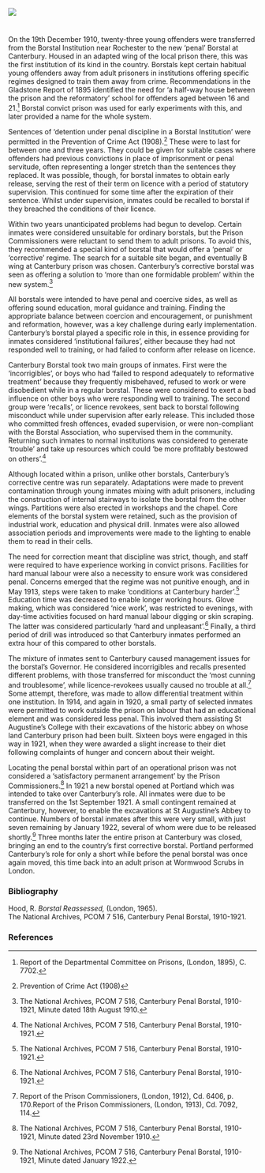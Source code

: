<a href="https://juncture-digital.org"><img src="https://juncture-digital.org/images/ve-button.png"></a>
<param ve-config title="Canterbury Corrective Borstal" author="Dr Maryse Tennant" layout="vtl" 
banner="/images/banners/19c.jpg">

<param ve-entity eid="Q1003196" aliases="Sheerness">
<param ve-entity eid="Q4946691" aliases="Borstal">
<param ve-entity eid="Q507517" aliases="Rochester">

#

On the 19th December 1910, twenty-three young offenders were transferred from the Borstal Institution near Rochester to the new ‘penal’ Borstal at Canterbury. Housed in an adapted wing of the local prison there, this was the first institution of its kind in the country. Borstals kept certain habitual young offenders away from adult prisoners in institutions offering specific regimes designed to train them away from crime. Recommendations in the Gladstone Report of 1895 identified the need for ‘a half-way house between the prison and the reformatory’ school for offenders aged between 16 and 21.[^ref1]  Borstal convict prison was used for early experiments with this, and later provided a name for the whole system.  
                                                                                                
Sentences of ‘detention under penal discipline in a Borstal Institution’ were permitted in the Prevention of Crime Act (1908).[^ref2]  These were to last for between one and three years. They could be given for suitable cases where offenders had previous convictions in place of imprisonment or penal servitude, often representing a longer stretch than the sentences they replaced. It was possible, though, for borstal inmates to obtain early release, serving the rest of their term on licence with a period of statutory supervision. This continued for some time after the expiration of their sentence. Whilst under supervision, inmates could be recalled to borstal if they breached the conditions of their licence.

Within two years unanticipated problems had begun to develop. Certain inmates were considered unsuitable for ordinary borstals, but the Prison Commissioners were reluctant to send them to adult prisons. To avoid this, they recommended a special kind of borstal that would offer a ‘penal’ or ‘corrective’ regime.  The search for a suitable site began, and eventually B wing at Canterbury prison was chosen. Canterbury’s corrective borstal was seen as offering a solution to ‘more than one formidable problem’ within the new system.[^ref3]  
<param ve-image url="https://stor.artstor.org/stor/4db4ad8c-0688-43f9-aa73-bcf493f4b208" label="B Wing, Canterbury Prison, Site of the Borstal" attribution="Maryse Tennant">

All borstals were intended to have penal and coercive sides, as well as offering sound education, moral guidance and training.  Finding the appropriate balance between coercion and encouragement, or punishment and reformation, however, was a key challenge during early implementation. Canterbury’s borstal played a specific role in this, in essence providing for inmates considered ‘institutional failures’, either because they had not responded well to training, or had failed to conform after release on licence. 
<param ve-image url="https://stor.artstor.org/stor/90484ba5-fe87-455b-9a2f-375e87aeefd5" label="Stop re-offending" attribution="Michelle Crowther">

Canterbury Borstal took two main groups of inmates. First were the ‘incorrigibles’, or boys who had ‘failed to respond adequately to reformative treatment’ because they frequently misbehaved, refused to work or were disobedient while in a regular borstal.  These were considered to exert a bad influence on other boys who were responding well to training. The second group were ‘recalls’, or licence revokees, sent back to borstal following misconduct while under supervision after early release. This included those who committed fresh offences, evaded supervision, or were non-compliant with the Borstal Association, who supervised them in the community.  Returning such inmates to normal institutions was considered to generate ‘trouble’ and take up resources which could ‘be more profitably bestowed on others’.[^ref4]  

Although located within a prison, unlike other borstals, Canterbury’s corrective centre was run separately. Adaptations were made to prevent contamination through young inmates mixing with adult prisoners, including the construction of internal stairways to isolate the borstal from the other wings.  Partitions were also erected in workshops and the chapel. Core elements of the borstal system were retained, such as the provision of industrial work, education and physical drill. Inmates were also allowed association periods and improvements were made to the lighting to enable them to read in their cells. 

The need for correction meant that discipline was strict, though, and staff were required to have experience working in convict prisons. Facilities for hard manual labour were also a necessity to ensure work was considered penal. Concerns emerged that the regime was not punitive enough, and in May 1913, steps were taken to make ‘conditions at Canterbury harder’.[^ref5]  Education time was decreased to enable longer working hours. Glove making, which was considered ‘nice work’, was restricted to evenings, with day-time activities focused on hard manual labour digging or skin scraping. The latter was considered particularly ‘hard and unpleasant’.[^ref6]  Finally, a third period of drill was introduced so that Canterbury inmates performed an extra hour of this compared to other borstals. 

The mixture of inmates sent to Canterbury caused management issues for the borstal’s Governor. He considered incorrigibles and recalls presented different problems, with those transferred for misconduct the ‘most cunning and troublesome’, while licence-revokees usually caused no trouble at all.[^ref7]  Some attempt, therefore, was made to allow differential treatment within one institution. In 1914, and again in 1920, a small party of selected inmates were permitted to work outside the prison on labour that had an educational element and was considered less penal.  This involved them assisting St Augustine’s College with their excavations of the historic abbey on whose land Canterbury prison had been built. Sixteen boys were engaged in this way in 1921, when they were awarded a slight increase to their diet following complaints of hunger and concern about their weight. 

Locating the penal borstal within part of an operational prison was not considered a ‘satisfactory permanent arrangement’ by the Prison Commissioners.[^ref8]  In 1921 a new borstal opened at Portland which was intended to take over Canterbury’s role. All inmates were due to be transferred on the 1st September 1921. A small contingent remained at Canterbury, however, to enable the excavations at St Augustine’s Abbey to continue.  Numbers of borstal inmates after this were very small, with just seven remaining by January 1922, several of whom were due to be released shortly.[^ref9]  Three months later the entire prison at Canterbury was closed, bringing an end to the country’s first corrective borstal. Portland performed Canterbury’s role for only a short while before the penal borstal was once again moved, this time back into an adult prison at Wormwood Scrubs in London.  

### Bibliography

Hood, R. _Borstal Reassessed,_ (London, 1965).   
The National Archives, PCOM 7 516, Canterbury Penal Borstal, 1910-1921. 

### References

[^ref1]:  Report of the Departmental Committee on Prisons, (London, 1895), C. 7702.
[^ref2]:  Prevention of Crime Act (1908)
[^ref3]:  The National Archives, PCOM 7 516, Canterbury Penal Borstal, 1910-1921, Minute dated 18th August 1910.
[^ref4]:  The National Archives, PCOM 7 516, Canterbury Penal Borstal, 1910-1921.
[^ref5]:  The National Archives, PCOM 7 516, Canterbury Penal Borstal, 1910-1921.
[^ref6]:  The National Archives, PCOM 7 516, Canterbury Penal Borstal, 1910-1921.
[^ref7]:  Report of the Prison Commissioners, (London, 1912), Cd. 6406, p. 170.Report of the Prison Commissioners, (London, 1913), Cd. 7092, 114.
[^ref8]:  The National Archives, PCOM 7 516, Canterbury Penal Borstal, 1910-1921, Minute dated 23rd November 1910.
[^ref9]:  The National Archives, PCOM 7 516, Canterbury Penal Borstal, 1910-1921, Minute dated January 1922.
